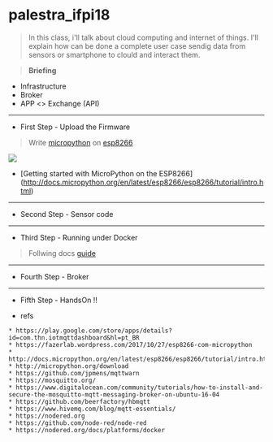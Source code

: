 # palestra_ifpi18

> In this class, i'll talk about cloud computing and internet of things. I'll explain how can be done a complete user case sendig data from sensors or smartphone to clould and interact them.

> **Briefing**

* Infrastructure 
* Broker
* APP <> Exchange (API)

-----


* First Step - Upload the Firmware
> Write [micropython](http://micropython.org) on [esp8266](http://espressif.com/en/products/hardware/esp8266ex/overview)

![](https://s3-sa-east-1.amazonaws.com/robocore-lojavirtual/789/images/789_1_H.png)

* [Getting started with MicroPython on the ESP8266] (http://docs.micropython.org/en/latest/esp8266/esp8266/tutorial/intro.html)

------


* Second Step - Sensor code





------


* Third Step - Running under Docker
> Follwing docs [guide](https://nodered.org/docs/platforms/docker)





-------


* Fourth Step - Broker





-------

* Fifth Step - HandsOn !!





* refs

```
* https://play.google.com/store/apps/details?id=com.thn.iotmqttdashboard&hl=pt_BR
* https://fazerlab.wordpress.com/2017/10/27/esp8266-com-micropython
* http://docs.micropython.org/en/latest/esp8266/esp8266/tutorial/intro.html
* http://micropython.org/download
* https://github.com/jpmens/mqttwarn
* https://mosquitto.org/
* https://www.digitalocean.com/community/tutorials/how-to-install-and-secure-the-mosquitto-mqtt-messaging-broker-on-ubuntu-16-04
* https://github.com/beerfactory/hbmqtt
* https://www.hivemq.com/blog/mqtt-essentials/
* https://nodered.org
* https://github.com/node-red/node-red
* https://nodered.org/docs/platforms/docker
```
